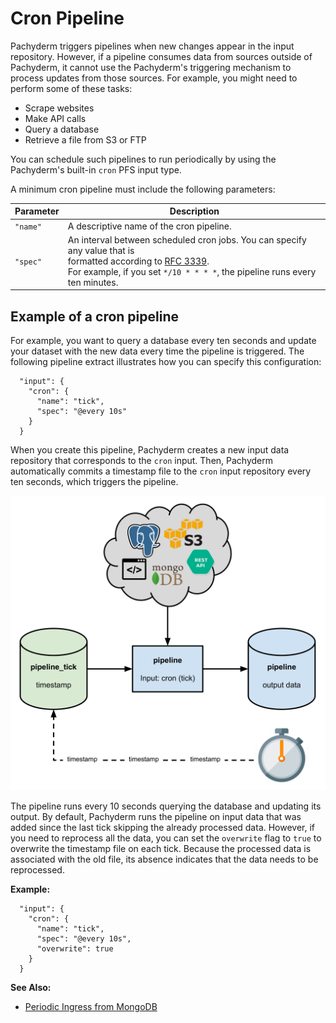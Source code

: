# Cron Pipeline

Pachyderm triggers pipelines when new changes appear in the input repository.
However, if a pipeline consumes data from sources outside of Pachyderm,
it cannot use the Pachyderm's triggering mechanism to process updates from
those sources. For example, you might need to perform some of these tasks:

- Scrape websites
- Make API calls
- Query a database
- Retrieve a file from S3 or FTP

You can schedule such pipelines to run periodically by using the Pachyderm's
built-in `cron` PFS input type.

A minimum cron pipeline must include the following parameters:

| Parameter  | Description  |
| ---------- | ------------ |
| `"name"`   | A descriptive name of the cron pipeline. |
| `"spec"`   | An interval between scheduled cron jobs. You can specify any value that is <br> formatted according to [RFC 3339](https://www.ietf.org/rfc/rfc3339.txt). <br> For example, if you set `*/10 * * * *`, the pipeline runs every ten minutes. |

## Example of a cron pipeline

For example, you want to query a database every ten seconds and update your
dataset with the new data every time the pipeline is triggered. The following
pipeline extract illustrates how you can specify this configuration:

```
  "input": {
    "cron": {
      "name": "tick",
      "spec": "@every 10s"
    }
  }
```

When you create this pipeline, Pachyderm creates a new input data repository
that corresponds to the `cron` input. Then, Pachyderm automatically commits
a timestamp file to the `cron` input repository every ten seconds, which
triggers the pipeline.

![alt tag](../../../images/cron1.png)

The pipeline runs every 10 seconds querying the database and updating its
output. By default, Pachyderm runs the pipeline on input data that was
added since the last tick skipping the already processed data.
However, if you need to reprocess all the data, you can set the `overwrite`
flag to `true` to overwrite the timestamp file on each tick.
Because the processed data is associated with the old file, its absence indicates
that the data needs to be reprocessed.

**Example:**

```
  "input": {
    "cron": {
      "name": "tick",
      "spec": "@every 10s",
      "overwrite": true
    }
  }
```

**See Also:**

- [Periodic Ingress from MongoDB](https://github.com/pachyderm/pachyderm/tree/master/examples/db)
